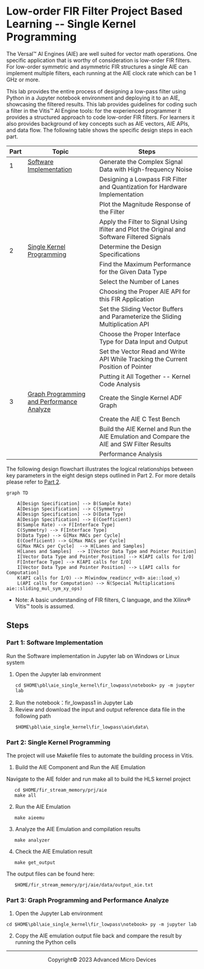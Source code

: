 # Low-order FIR Filter Project Based Learning -- Single Kernel Programming

The Versal™ AI Engines (AIE) are well suited for vector math operations. One specific application that is worthy of consideration is low-order FIR filters.
For low-order symmetric and asymmetric FIR structures a single AIE can implement multiple filters, each running at the AIE clock rate which can be 1 GHz or more.

This lab provides the entire process of designing a low-pass filter using Python in a Jupyter notebook environment and deploying it to an AIE, showcasing the filtered results. This lab provides guidelines for coding such a filter in the Vitis™ AI Engine tools: for the experienced programmer it provides a structured approach to code low-order FIR filters. For learners it also provides background of key concepts such as AIE vectors, AIE APIs, and data flow. The following table shows the specific design steps in each part.

| Part | Topic                                                                   | Steps                                                                                        |
| ---- | ----------------------------------------------------------------------- | -------------------------------------------------------------------------------------------- |
| 1    | [Software Implementation](./notebook/fir_lowpass1.ipynb)                   | Generate the Complex Signal Data with High-frequency Noise                                   |
|      |                                                                         | Designing a Lowpass FIR Filter and Quantization for Hardware Implementation                  |
|      |                                                                         | Plot the Magnitude Response of the Filter                                                    |
|      |                                                                         | Apply the Filter to Signal Using lfilter and Plot the Original and Software Filtered Signals |
| 2    | [Single Kernel Programming](./notebook/fir_lowpass2.ipynb)                 | Determine the Design Specifications                                                          |
|      |                                                                         | Find the Maximum Performance for the Given Data Type                                         |
|      |                                                                         | Select the Number of Lanes                                                                   |
|      |                                                                         | Choosing the Proper AIE API for this FIR Application                                         |
|      |                                                                         | Set the Sliding Vector Buffers and Parameterize the Sliding Multiplication API               |
|      |                                                                         | Choose the Proper Interface Type for Data Input and Output                                   |
|      |                                                                         | Set the Vector Read and Write API While Tracking the Current Position of Pointer             |
|      |                                                                         | Putting it All Together -- Kernel Code Analysis                                              |
| 3    | [Graph Programming and Performance Analyze](./notebook/fir_lowpass3.ipynb) | Create the Single Kernel ADF Graph                                                           |
|      |                                                                         | Create the AIE C Test Bench                                                                  |
|      |                                                                         | Build the AIE Kernel and Run the AIE Emulation and Compare the AIE and SW Filter Results     |
|      |                                                                         | Performance Analysis                                                                         |

The following design flowchart illustrates the logical relationships between key parameters in the eight design steps outlined in Part 2. For more details please refer to [Part 2](./notebook/fir_lowpass2.ipynb).

```mermaid
graph TD

    A[Design Specification] --> B(Sample Rate)
    A[Design Specification] --> C(Symmetry)
    A[Design Specification] --> D(Data Type)
    A[Design Specification] --> E(Coefficient)
    B(Sample Rate) --> F[Interface Type]
    C(Symmetry) --> F[Interface Type]
    D(Data Type) --> G[Max MACs per Cycle]
    E(Coefficient) --> G[Max MACs per Cycle]
    G[Max MACs per Cycle]  --> H[Lanes and Samples]
    H[Lanes and Samples]  --> I[Vector Data Type and Pointer Position] 
    I[Vector Data Type and Pointer Position] --> K[API calls for I/O]
    F[Interface Type] --> K[API calls for I/O]
    I[Vector Data Type and Pointer Position] --> L[API calls for Computation]
    K(API calls for I/O) --> M(window_readincr_v<8> aie::load_v)
    L(API calls for Computation) --> N(Special Multiplications aie::sliding_mul_sym_xy_ops)

```

- Note: A basic understanding of FIR filters, C language, and the Xilinx® Vitis™ tools is assumed.

## Steps

### Part 1: Software Implementation

Run the Software implementation in Jupyter lab on Windows or Linux system

1. Open the Jupyter lab environment
   ```
   cd $HOME\pbl\aie_single_kernel\fir_lowpass\notebook> py -m jupyter lab
   ```
2. Run the notebook：fir_lowpass1 in Jupyter Lab
3. Review and download the input and output reference data file in the following path
   ```
   $HOME\pbl\aie_single_kernel\fir_lowpass\aie\data\
   ```

### Part 2: Single Kernel Programming

The project will use Makefile files to automate the building process in Vitis.

1. Build the AIE Component and Run the AIE Emulation

Navigate to the AIE folder and run make all to build the HLS kernel project

```
   cd $HOME/fir_stream_memory/prj/aie
   make all
```

2. Run the AIE Emulation

```
   make aieemu
```

3. Analyze the AIE Emulation and compilation results

```
   make analyzer
```

4. Check the AIE Emulation result

```
   make get_output
```

The output files can be found here:

```
   $HOME/fir_stream_memory/prj/aie/data/output_aie.txt
```

### Part 3: Graph Programming and Performance Analyze

1. Open the Jupyter Lab environment

```
cd $HOME\pbl\aie_single_kernel\fir_lowpass\notebook> py -m jupyter lab
```

2. Copy the AIE emulation output file back and compare the result by running the Python cells

---

<p align="center">Copyright© 2023 Advanced Micro Devices</p>
